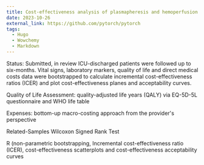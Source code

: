 ```yaml
---
title: Cost-effectiveness analysis of plasmapheresis and hemoperfusion in COVID-19 survivors after hospital discharge
date: 2023-10-26
external_link: https://github.com/pytorch/pytorch
tags:
  - Hugo
  - Wowchemy
  - Markdown
---
```


Status: Submitted, in review
ICU-discharged patients were followed up to six-months. Vital signs, laboratory markers, quality of life and direct medical costs data were bootstrapped to calculate incremental cost-effectiveness ratios (ICER) and plot cost-effectiveness planes and acceptability curves.



Quality of Life Assessment: quality-adjusted life years (QALY) via EQ-5D-5L questionnaire and WHO life table

Expenses: bottom-up macro-costing approach from the provider's perspective

Related-Samples Wilcoxon Signed Rank Test

R (non-parametric bootstrapping, Incremental cost-effectiveness ratio (ICER), cost-effectiveness scatterplots and cost-effectiveness acceptability curves


<!--more-->
